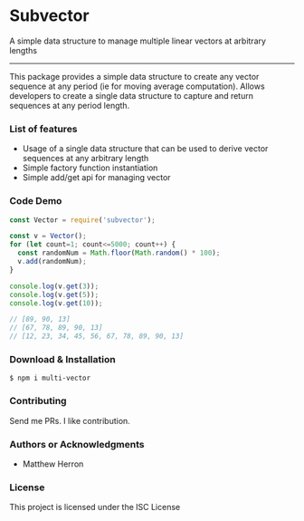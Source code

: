 Subvector
==============

A simple data structure to manage multiple linear vectors at arbitrary lengths

* * *

This package provides a simple data structure to create any vector sequence at any period (ie for moving average computation).  Allows developers to create a single data structure to capture and return sequences at any period length.

### List of features

*   Usage of a single data structure that can be used to derive vector sequences at any arbitrary length
*   Simple factory function instantiation 
*   Simple add/get api for managing vector

### Code Demo

```js
const Vector = require('subvector');

const v = Vector();
for (let count=1; count<=5000; count++) {
  const randomNum = Math.floor(Math.random() * 100);
  v.add(randomNum);
}

console.log(v.get(3));
console.log(v.get(5));
console.log(v.get(10));

// [89, 90, 13]
// [67, 78, 89, 90, 13]
// [12, 23, 34, 45, 56, 67, 78, 89, 90, 13]

```

### Download & Installation

```shell 
$ npm i multi-vector 
```

### Contributing

Send me PRs.  I like contribution.

### Authors or Acknowledgments

*   Matthew Herron

### License

This project is licensed under the ISC License